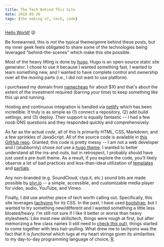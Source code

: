 ```yaml
---
title: The Tech Behind This Site
date: 2018-05-26
tags: [the making of, tech, code]
---
```

[Hello World!](https://en.wikipedia.org/wiki/%22Hello,_World!%22_program) 😜

Be forewarned, this is *not* the typical theme/genre behind these posts, but my
inner geek feels obligated to share some of the technologies
being leveraged "behind-the-scenes" which make this site possible.

Most of the heavy lifting is done by [hugo](https://gohugo.io/). Hugo is an
open-source static site generator. I chose to use it because I wanted something
fast, I wanted to learn something new, and I wanted to have complete control
and ownership over all the moving parts (i.e., I did not want to use platform).

I purchased my domain from [namecheap](https://www.namecheap.com/) for about $10
and that's about the extent of the investment required (barring your time) to
keep something like this up and running.

Hosting and continuous integration is handled via [netlify](https://www.netlify.com/)
which has been incredible. It truly is as simple as (1) connect a repository,
(2) add build settings, and (3) deploy. Their support is equally fantastic -- I
had a few noob DNS questions and they responded quickly and comprehensively.

As far as the actual *code*, all of this is primarily HTML, CSS, Markdown, and a
few sprinkles of JavaScript. All of the source code is available in [this GitHub repo](https://github.com/JasonAizkalns/jivarsound.com).
Granted, this code is pretty messy -- I am not a web developer and I (stubbornly)
chose *not* use a [hugo theme](https://themes.gohugo.io/). I wanted to better
understand all the ins-and-outs, but in retrospect, I probably should have just used a
pre-built theme. As a result, if you explore the code, you'll likely observe a lot
of bad practices and less-than-ideal utilization of [templates](https://gohugo.io/templates/)
and [partials](https://gohugo.io/templates/partials/).

Any non-branded (e.g. SoundCloud, clyp.it, etc.) sound bits are made possible
by [plyr.io](https://plyr.io/) -- a simple, accessible, and customizable media
player for video, audio, YouTube, and Vimeo.

Finally, I did use another piece of tech worth calling out. Specifically, this
site leverages [tachyons](https://tachyons.io/) for its CSS. In the past, I have
used [bootstrap](https://getbootstrap.com/), but I wanted to try something
new/different and I wanted something a little less bloated/heavy. I'm still not sure
if I like it better or worse than heavy stylesheets. Like most new skills/tech, things
were rough at first, but after memorizing a few class names (I still need to [check this out](https://tachyons.pro/)),
things started to come together with less hair-pulling. What drew me to tachyons was the fact that
it is *functional* which tugs at my heart strings given its similarities to my
day-to-day programming language of choice, [R](https://www.r-project.org/).

